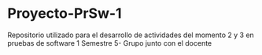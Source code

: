 # Proyecto-PrSw-1
Repositorio utilizado para el desarrollo de actividades del momento 2 y 3 en pruebas de software 1 Semestre 5- Grupo junto con el docente
